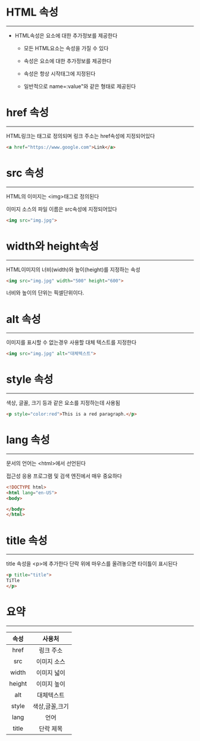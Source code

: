 # HTML 속성
---------------

* HTML속성은 요소에 대한 추가정보를 제공한다

    * 모든 HTML요소는 속성을 가질 수 있다
    
    * 속성은 요소에 대한 추가정보를 제공한다
    
    * 속성은 항상 시작태그에 지정된다
    
    * 일반적으로 name=:value"와 같은 형태로 제공된다
    

# href 속성
------------

HTML링크는 <a>태그로 정의되며 링크 주소는 href속성에 지정되어있다

```html
<a href="https://www.google.com">Link</a>
```

# src 속성
-------------

HTML의 이미지는 \<img>태그로 정의된다

이미지 소스의 파일 이름은 src속성에 지정되어있다

```html
<img src="img.jpg">
```

# width와 height속성
-------------------

HTML이미지의 너비(width)와 높이(height)를 지정하는 속성

```html
<img src="img.jpg" width="500" height="600">
```

너비와 높이의 단위는 픽셀단위이다.

# alt 속성
---------------

이미지를 표시할 수 없는경우 사용할 대체 텍스트를 지정한다

```html
<img src="img.jpg" alt="대체텍스트">
```

# style 속성
---------------

색상, 글꼴, 크기 등과 같은 요소를 지정하는데 사용됨

```html
<p style="color:red">This is a red paragraph.</p>
```

# lang 속성
-------------

문서의 언어는 \<html>에서 선언된다

접근성 응용 프로그램 및 검색 엔진에서 매우 중요하다

```html
<!DOCTYPE html>
<html lang="en-US">
<body>

</body>
</html>
```

# title 속성
-----------

title 속성을 \<p>에 추가한다 단락 위에 마우스를 올려놓으면 타이틀이 표시된다

```html
<p title="title">
TiTle
</p>
```

# 요약
--------------

|속성|사용처|
|:---:|:---:|
|href|링크 주소|
|src|이미지 소스|
|width|이미지 넓이|
|height|이미지 높이|
|alt|대체텍스트|
|style| 색상,글꼴,크기|
|lang|언어|
|title|단락 제목|
